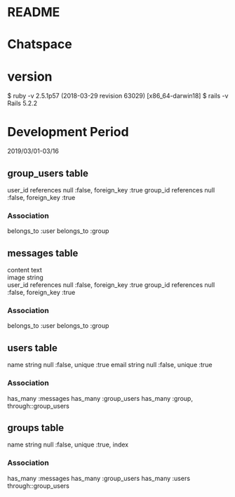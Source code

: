 # README

# Chatspace

# version
$ ruby -v 2.5.1p57 (2018-03-29 revision 63029) [x86_64-darwin18]
$ rails -v Rails 5.2.2

# Development Period
2019/03/01-03/16

## group_users table
user_id	references	null :false, foreign_key :true
group_id	references	null :false, foreign_key :true
### Association
belongs_to :user
belongs_to :group

## messages table
content	text	
image	string	
user_id	references	null :false, foreign_key :true
group_id	references	null :false, foreign_key :true
### Association
belongs_to :user
belongs_to :group

## users table
name	string	null :false, unique :true
email	string	null :false, unique :true
### Association
has_many :messages
has_many :group_users
has_many :group, through::group_users

## groups table
name	string	null :false, unique :true, index
### Association
has_many :messages
has_many :group_users
has_many :users through::group_users
